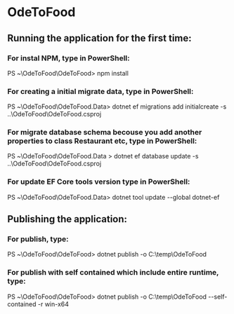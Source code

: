 # OdeToFood
## Running the application for the first time:

### For instal NPM, type in PowerShell:
PS ~\OdeToFood\OdeToFood> npm install

### For creating a initial migrate data, type in PowerShell:
PS ~\OdeToFood\OdeToFood.Data> dotnet ef migrations add initialcreate -s ..\OdeToFood\OdeToFood.csproj
 
### For migrate database schema becouse you add another properties to class Restaurant etc, type in PowerShell:
PS ~\OdeToFood\OdeToFood.Data > dotnet ef database update -s ..\OdeToFood\OdeToFood.csproj

### For update EF Core tools version type in PowerShell:
PS ~\OdeToFood\OdeToFood.Data> dotnet tool update --global dotnet-ef

## Publishing the application:
### For publish, type:
PS ~\OdeToFood\OdeToFood> dotnet publish -o C:\temp\OdeToFood

### For publish with self contained which include entire runtime, type:
PS ~\OdeToFood\OdeToFood> dotnet publish -o C:\temp\OdeToFood --self-contained -r win-x64
